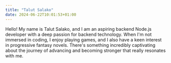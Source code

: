 ```yaml
---
title: "Talut Salako"
date: 2024-06-22T10:01:53+01:00
---
```


Hello! My name is Talut Salako, and I am an aspiring backend Node.js developer with a deep passion for backend technology. When I'm not immersed in coding, I enjoy playing games, and I also have a keen interest in progressive fantasy novels. There's something incredibly captivating about the journey of advancing and becoming stronger that really resonates with me.
